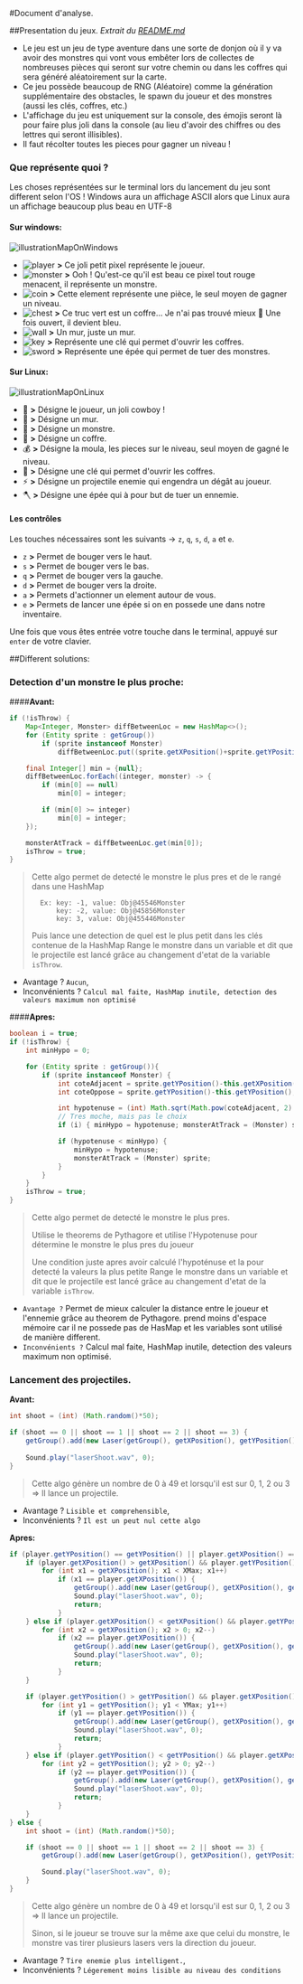#Document d'analyse.

##Presentation du jeux.
_Extrait du [README.md](https://github.com/NaulaN/SAE_1.01-Projet-Jeux#readme)_
* Le jeu est un jeu de type aventure dans une sorte de donjon où il y va avoir des monstres qui vont vous embêter lors
  de collectes de nombreuses pièces qui seront sur votre chemin ou dans les coffres qui sera généré aléatoirement sur la carte.
* Ce jeu possède beaucoup de RNG (Aléatoire) comme la génération supplémentaire des obstacles, le spawn du joueur et des
  monstres (aussi les clés, coffres, etc.)
* L'affichage du jeu est uniquement sur la console, des émojis seront là pour faire plus joli dans la console
  (au lieu d'avoir des chiffres ou des lettres qui seront illisibles).
* Il faut récolter toutes les pieces pour gagner un niveau !

### Que représente quoi ?
Les choses représentées sur le terminal lors du lancement du jeu sont different selon l'OS !
Windows aura un affichage ASCII alors que Linux aura un affichage beaucoup plus beau en UTF-8
#### Sur windows:
![illustrationMapOnWindows](https://eapi.pcloud.com/getpubthumb?code=XZMq9FZ4N5iPPInMp8xQ9MUJXXqCjH1gRgk&linkpassword=undefined&size=300x300&crop=0&type=auto)
* ![player](https://eapi.pcloud.com/getpubthumb?code=XZHWnFZk3IXz5H7jFudThzH32e6Qf8nFtR7&linkpassword=undefined&size=20x20&crop=0&type=auto)
  **>** Ce joli petit pixel représente le joueur.
* ![monster](https://eapi.pcloud.com/getpubthumb?code=XZ8WnFZ6dUw4UjdSbB83xVtnPOaNQpkATeX&linkpassword=undefined&size=20x20&crop=0&type=auto)
  **>** Ooh ! Qu'est-ce qu'il est beau ce pixel tout rouge menacent, il représente un monstre.
* ![coin](https://eapi.pcloud.com/getpubthumb?code=XZmWnFZkrHqbGdEdrQtjHuoTOhQEQx42uhy&linkpassword=undefined&size=20x20&crop=0&type=auto)
  **>** Cette element représente une pièce, le seul moyen de gagner un niveau.
* ![chest](https://eapi.pcloud.com/getpubthumb?code=XZSWnFZKLL7gmEeqQmIfv6IYORNikV5EMYX&linkpassword=undefined&size=20x20&crop=0&type=auto)
  **>** Ce truc vert est un coffre... Je n'ai pas trouvé mieux 🙁 Une fois ouvert, il devient bleu.
* ![wall](https://eapi.pcloud.com/getpubthumb?code=XZjWnFZoITQkBECz0hLHcEHeiBfWHzKY0Vk&linkpassword=undefined&size=20x20&crop=0&type=auto)
  **>** Un mur, juste un mur.
* ![key](https://eapi.pcloud.com/getpubthumb?code=XZft9FZHwcGC1shg2kab63IONGqYJ6Y3Bc7&linkpassword=undefined&size=20x20&crop=0&type=auto)
  **>** Représente une clé qui permet d'ouvrir les coffres.
* ![sword](https://eapi.pcloud.com/getpubthumb?code=XZgUwFZJA7WoKuTudkLtzYhpn9ae8vhV3rX&linkpassword=undefined&size=20x20&crop=0&type=auto)
  **>** Représente une épée qui permet de tuer des monstres.

#### Sur Linux:
![illustrationMapOnLinux](https://eapi.pcloud.com/getpubthumb?code=XZSbgFZ7ry8QY4VqdF9rJFn1M7kSXitV1WV&linkpassword=undefined&size=300x300&crop=0&type=auto)
* 🤠 **>** Désigne le joueur, un joli cowboy !
* 🧱 **>** Désigne un mur.
* 👾 **>** Désigne un monstre.
* 🧰 **>** Désigne un coffre.
* 💰 **>** Désigne la moula, les pieces sur le niveau, seul moyen de gagné le niveau.
* 🔑 **>** Désigne une clé qui permet d'ouvrir les coffres.
* ⚡ **>** Désigne un projectile enemie qui engendra un dégât au joueur.
* 🪓️ **>** Désigne une épée qui à pour but de tuer un ennemie.

#### Les contrôles
Les touches nécessaires sont les suivants → `z`, `q`, `s`, `d`, `a` et `e`.
* `z` **>** Permet de bouger vers le haut.
* `s` **>** Permet de bouger vers le bas.
* `q` **>** Permet de bouger vers la gauche.
* `d` **>** Permet de bouger vers la droite.
* `a` **>** Permets d'actionner un element autour de vous.
* `e` **>** Permets de lancer une épée si on en possede une dans notre inventaire.

Une fois que vous êtes entrée votre touche dans le terminal, appuyé sur `enter` de votre clavier.


##Different solutions:
### Detection d'un monstre le plus proche:
####__Avant:__
````java
if (!isThrow) {
    Map<Integer, Monster> diffBetweenLoc = new HashMap<>();
    for (Entity sprite : getGroup())
        if (sprite instanceof Monster)
            diffBetweenLoc.put((sprite.getXPosition()+sprite.getYPosition())-(getXPosition()+getYPosition()), (Monster) sprite);

    final Integer[] min = {null};
    diffBetweenLoc.forEach((integer, monster) -> {
        if (min[0] == null)
            min[0] = integer;

        if (min[0] >= integer)
            min[0] = integer;
    });

    monsterAtTrack = diffBetweenLoc.get(min[0]);
    isThrow = true;
}
````
> Cette algo permet de detecté le monstre le plus pres et de le rangé dans une HashMap
> 
>       Ex: key: -1, value: Obj@45546Monster
>           key: -2, value: Obj@45856Monster
>           key: 3, value: Obj@455446Monster
> 
> Puis lance une detection de quel est le plus petit dans les clés contenue de la HashMap
> Range le monstre dans un variable et dit que le projectile est lancé grâce au changement d'etat de la variable `isThrow`.
* Avantage ? `Aucun`,
* Inconvénients ? `Calcul mal faite, HashMap inutile, detection des valeurs maximum non optimisé`

####__Apres:__
````java
boolean i = true;
if (!isThrow) {
    int minHypo = 0;

    for (Entity sprite : getGroup()){
        if (sprite instanceof Monster) {
            int coteAdjacent = sprite.getYPosition()-this.getXPosition();
            int coteOppose = sprite.getYPosition()-this.getYPosition();

            int hypotenuse = (int) Math.sqrt(Math.pow(coteAdjacent, 2) + Math.pow(coteOppose, 2));
            // Tres moche, mais pas le choix
            if (i) { minHypo = hypotenuse; monsterAtTrack = (Monster) sprite; i = false; }

            if (hypotenuse < minHypo) {
                minHypo = hypotenuse;
                monsterAtTrack = (Monster) sprite;
            }
        }
    }
    isThrow = true;
}
````
> Cette algo permet de detecté le monstre le plus pres.
> 
> Utilise le theorems de Pythagore et utilise l'Hypotenuse pour détermine le monstre le plus pres du joueur
> 
> Une condition juste apres avoir calculé l'hypoténuse et la pour detecté la valeurs la plus petite
> Range le monstre dans un variable et dit que le projectile est lancé grâce au changement d'etat de la variable `isThrow`.
* `Avantage ?` Permet de mieux calculer la distance entre le joueur et l'ennemie grâce au theorem de Pythagore.
prend moins d'espace mémoire car il ne possede pas de HasMap et les variables sont utilisé de manière different.
* `Inconvénients ?` Calcul mal faite, HashMap inutile, detection des valeurs maximum non optimisé.


### Lancement des projectiles.
__Avant:__
````java
int shoot = (int) (Math.random()*50);

if (shoot == 0 || shoot == 1 || shoot == 2 || shoot == 3) {
    getGroup().add(new Laser(getGroup(), getXPosition(), getYPosition(), shoot));
    
    Sound.play("laserShoot.wav", 0);
}
````
> Cette algo génère un nombre de 0 à 49 et lorsqu'il est sur 0, 1, 2 ou 3 ⇒ Il lance un projectile.
* Avantage ? `Lisible et comprehensible`,
* Inconvénients ? `Il est un peut nul cette algo`


__Apres:__
````java
if (player.getYPosition() == getYPosition() || player.getXPosition() == getXPosition()) {
    if (player.getXPosition() > getXPosition() && player.getYPosition() == getYPosition()) {
        for (int x1 = getXPosition(); x1 < XMax; x1++)
            if (x1 == player.getXPosition()) {
                getGroup().add(new Laser(getGroup(), getXPosition(), getYPosition(), 1));
                Sound.play("laserShoot.wav", 0);
                return;
            }
    } else if (player.getXPosition() < getXPosition() && player.getYPosition() == getYPosition()) {
        for (int x2 = getXPosition(); x2 > 0; x2--)
            if (x2 == player.getXPosition()) {
                getGroup().add(new Laser(getGroup(), getXPosition(), getYPosition(), 2));
                Sound.play("laserShoot.wav", 0);
                return;
            }
    }

    if (player.getYPosition() > getYPosition() && player.getXPosition() == getXPosition()) {
        for (int y1 = getYPosition(); y1 < YMax; y1++)
            if (y1 == player.getYPosition()) {
                getGroup().add(new Laser(getGroup(), getXPosition(), getYPosition(), 3));
                Sound.play("laserShoot.wav", 0);
                return;
            }
    } else if (player.getYPosition() < getYPosition() && player.getXPosition() == getXPosition()) {
        for (int y2 = getYPosition(); y2 > 0; y2--)
            if (y2 == player.getYPosition()) {
                getGroup().add(new Laser(getGroup(), getXPosition(), getYPosition(), 0));
                Sound.play("laserShoot.wav", 0);
                return;
            }
    }
} else {
    int shoot = (int) (Math.random()*50);

    if (shoot == 0 || shoot == 1 || shoot == 2 || shoot == 3) {
        getGroup().add(new Laser(getGroup(), getXPosition(), getYPosition(), shoot));

        Sound.play("laserShoot.wav", 0);
    }
}
````
> Cette algo génère un nombre de 0 à 49 et lorsqu'il est sur 0, 1, 2 ou 3 ⇒ Il lance un projectile.
> 
> Sinon, si le joueur se trouve sur la même axe que celui du monstre, le monstre vas tirer plusieurs lasers vers la direction du joueur.
* Avantage ? `Tire enemie plus intelligent.`,
* Inconvénients ? `Légerement moins lisible au niveau des conditions`

